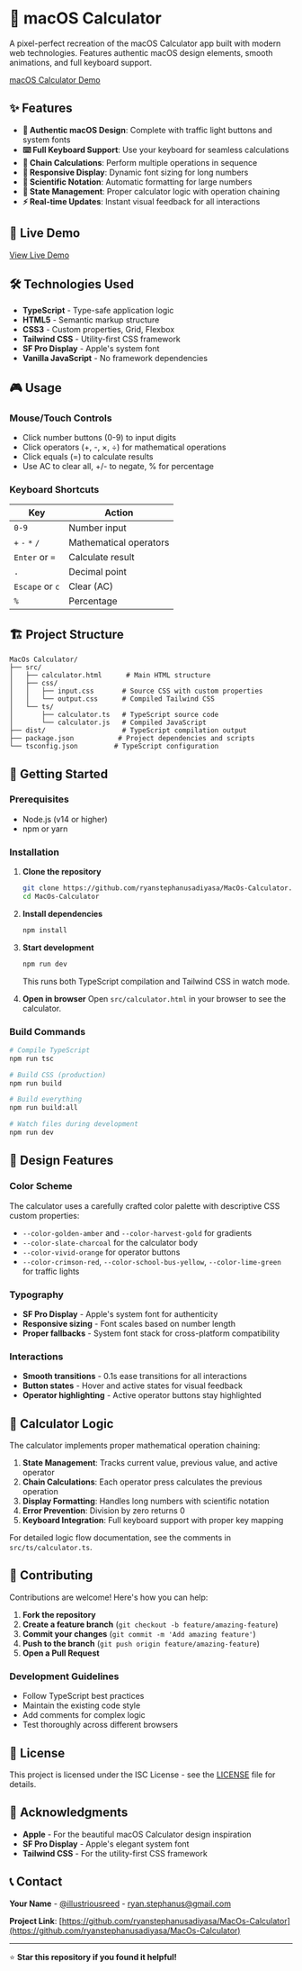 # 🧮 macOS Calculator

A pixel-perfect recreation of the macOS Calculator app built with modern web technologies. Features authentic macOS design elements, smooth animations, and full keyboard support.

[macOS Calculator Demo](https://github.com/ryanstephanusadiyasa/MacOs-Calculator)

## ✨ Features

- **🎨 Authentic macOS Design**: Complete with traffic light buttons and system fonts
- **⌨️ Full Keyboard Support**: Use your keyboard for seamless calculations
- **🔗 Chain Calculations**: Perform multiple operations in sequence
- **📱 Responsive Display**: Dynamic font sizing for long numbers
- **🎯 Scientific Notation**: Automatic formatting for large numbers
- **🔄 State Management**: Proper calculator logic with operation chaining
- **⚡ Real-time Updates**: Instant visual feedback for all interactions

## 🚀 Live Demo

[View Live Demo](https://ryanstephanusadiyasa.github.io/MacOs-Calculator)

## 🛠️ Technologies Used

- **TypeScript** - Type-safe application logic
- **HTML5** - Semantic markup structure
- **CSS3** - Custom properties, Grid, Flexbox
- **Tailwind CSS** - Utility-first CSS framework
- **SF Pro Display** - Apple's system font
- **Vanilla JavaScript** - No framework dependencies

## 🎮 Usage

### Mouse/Touch Controls
- Click number buttons (0-9) to input digits
- Click operators (+, -, ×, ÷) for mathematical operations
- Click equals (=) to calculate results
- Use AC to clear all, +/- to negate, % for percentage

### Keyboard Shortcuts
| Key | Action |
|-----|--------|
| `0-9` | Number input |
| `+` `-` `*` `/` | Mathematical operators |
| `Enter` or `=` | Calculate result |
| `.` | Decimal point |
| `Escape` or `c` | Clear (AC) |
| `%` | Percentage |

## 🏗️ Project Structure

```
MacOs Calculator/
├── src/
│   ├── calculator.html      # Main HTML structure
│   ├── css/
│   │   ├── input.css       # Source CSS with custom properties
│   │   └── output.css      # Compiled Tailwind CSS
│   └── ts/
│       ├── calculator.ts   # TypeScript source code
│       └── calculator.js   # Compiled JavaScript
├── dist/                   # TypeScript compilation output
├── package.json           # Project dependencies and scripts
└── tsconfig.json         # TypeScript configuration
```

## 🚦 Getting Started

### Prerequisites
- Node.js (v14 or higher)
- npm or yarn

### Installation

1. **Clone the repository**
   ```bash
   git clone https://github.com/ryanstephanusadiyasa/MacOs-Calculator.git
   cd MacOs-Calculator
   ```

2. **Install dependencies**
   ```bash
   npm install
   ```

3. **Start development**
   ```bash
   npm run dev
   ```
   This runs both TypeScript compilation and Tailwind CSS in watch mode.

4. **Open in browser**
   Open `src/calculator.html` in your browser to see the calculator.

### Build Commands

```bash
# Compile TypeScript
npm run tsc

# Build CSS (production)
npm run build

# Build everything
npm run build:all

# Watch files during development
npm run dev
```

## 🎨 Design Features

### Color Scheme
The calculator uses a carefully crafted color palette with descriptive CSS custom properties:
- `--color-golden-amber` and `--color-harvest-gold` for gradients
- `--color-slate-charcoal` for the calculator body
- `--color-vivid-orange` for operator buttons
- `--color-crimson-red`, `--color-school-bus-yellow`, `--color-lime-green` for traffic lights

### Typography
- **SF Pro Display** - Apple's system font for authenticity
- **Responsive sizing** - Font scales based on number length
- **Proper fallbacks** - System font stack for cross-platform compatibility

### Interactions
- **Smooth transitions** - 0.1s ease transitions for all interactions
- **Button states** - Hover and active states for visual feedback
- **Operator highlighting** - Active operator buttons stay highlighted

## 🧮 Calculator Logic

The calculator implements proper mathematical operation chaining:

1. **State Management**: Tracks current value, previous value, and active operator
2. **Chain Calculations**: Each operator press calculates the previous operation
3. **Display Formatting**: Handles long numbers with scientific notation
4. **Error Prevention**: Division by zero returns 0
5. **Keyboard Integration**: Full keyboard support with proper key mapping

For detailed logic flow documentation, see the comments in `src/ts/calculator.ts`.

## 🤝 Contributing

Contributions are welcome! Here's how you can help:

1. **Fork the repository**
2. **Create a feature branch** (`git checkout -b feature/amazing-feature`)
3. **Commit your changes** (`git commit -m 'Add amazing feature'`)
4. **Push to the branch** (`git push origin feature/amazing-feature`)
5. **Open a Pull Request**

### Development Guidelines
- Follow TypeScript best practices
- Maintain the existing code style
- Add comments for complex logic
- Test thoroughly across different browsers

## 📝 License

This project is licensed under the ISC License - see the [LICENSE](LICENSE) file for details.

## 🙏 Acknowledgments

- **Apple** - For the beautiful macOS Calculator design inspiration
- **SF Pro Display** - Apple's elegant system font
- **Tailwind CSS** - For the utility-first CSS framework

## 📞 Contact

**Your Name** - [@illustriousreed](https://x.com/illustriousreed) - ryan.stephanus@gmail.com

**Project Link**: [https://github.com/ryanstephanusadiyasa/MacOs-Calculator](https://github.com/ryanstephanusadiyasa/MacOs-Calculator)

---

⭐ **Star this repository if you found it helpful!**